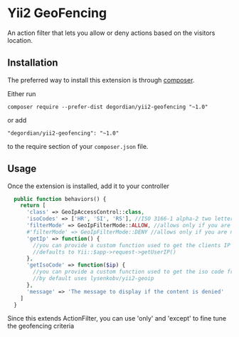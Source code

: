 Yii2 GeoFencing
======================
An action filter that lets you allow or deny actions based on the visitors location.

Installation
------------

The preferred way to install this extension is through [composer](http://getcomposer.org/download/).

Either run

```
composer require --prefer-dist degordian/yii2-geofencing "~1.0"
```

or add

```
"degordian/yii2-geofencing": "~1.0"
```

to the require section of your `composer.json` file.


Usage
-----

Once the extension is installed, add it to your controller

```php
  public function behaviors() {
    return [
      'class' => GeoIpAccessControl::class,
      'isoCodes' => ['HR', 'SI', 'RS'], //ISO 3166-1 alpha-2 two letter country code
      'filterMode' => GeoIpFilterMode::ALLOW, //allows only if you are listed in isoCodes,
      #'filterMode' => GeoIpFilterMode::DENY //allows only if you are not listed in isoCodes
      'getIp' => function() {
        //you can provide a custom function used to get the clients IP
        //defaults to Yii::$app->request->getUserIP()
      },
      'getIsoCode' => function($ip) {
        //you can provide a custom function used to get the iso code from the clients IP
        //by default uses lysenkobv/yii2-geoip
      },
      'message' => 'The message to display if the content is denied'
    ]
  }
```
Since this extends ActionFilter, you can use 'only' and 'except' to fine tune the geofencing criteria
